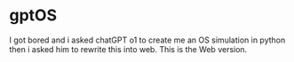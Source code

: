 # gptOS
I got bored and i asked chatGPT o1 to create me an OS simulation in python then i asked him to rewrite this into web. This is the Web version.
